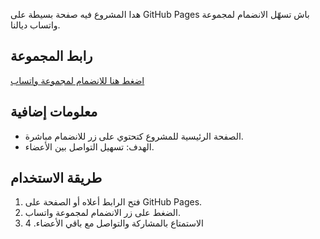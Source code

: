 

هدا المشروع فيه صفحة بسيطة على GitHub Pages باش تسهّل الانضمام لمجموعة واتساب ديالنا.

## رابط المجموعة
[اضغط هنا للانضمام لمجموعة واتساب](https://chat.whatsapp.com/Dap3do1AJSP8wjVx2K2zsA?mode=wwt)

## معلومات إضافية
- الصفحة الرئيسية للمشروع كتحتوي على زر للانضمام مباشرة.  
- الهدف: تسهيل التواصل بين الأعضاء.  

## طريقة الاستخدام
1. فتح الرابط أعلاه أو الصفحة على GitHub Pages.  
2. الضغط على زر الانضمام لمجموعة واتساب.  
3. الاستمتاع بالمشاركة والتواصل مع باقي الأعضاء.
4

